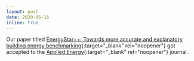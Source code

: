 ```yaml
---
layout: post
date: 2020-06-16
inline: true
---
```


Our paper titled [EnergyStar++: Towards more accurate and explanatory building energy benchmarking](https://www.sciencedirect.com/science/article/abs/pii/S0306261920309259){:target="_blank" rel="noopener"} got accepted to the [Applied Energy](https://www.journals.elsevier.com/applied-energy){:target="_blank" rel="noopener"} journal.

